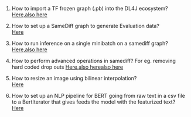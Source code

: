 1) How to import a TF frozen graph (.pb) into the DL4J ecosystem?  
[Here,](./src/main/java/org/deeplearning4j/modelimportexamples/tf/advanced/mobilenet/ImportMobileNetExample.java)[also here](./src/main/java/org/deeplearning4j/modelimportexamples/tf/advanced/bert/BertInferenceExample.java)

2) How to set up a SameDiff graph to generate Evaluation data?  
[Here](./src/main/java/org/deeplearning4j/modelimportexamples/tf/advanced/bert/BertInferenceExample.java)

3) How to run inference on a single minibatch on a samediff graph?  
[Here,](./src/main/java/org/deeplearning4j/modelimportexamples/tf/advanced/mobilenet/ImportMobileNetExample.java)[also here](./src/main/java/org/deeplearning4j/modelimportexamples/tf/advanced/bert/BertInferenceExample.java)

4) How to perform advanced operations in samediff?   For eg. removing hard coded drop outs
[Here,](./src/main/java/org/deeplearning4j/modelimportexamples/tf/advanced/mobilenet/ImportMobileNetExample.java)[also here](./src/main/java/org/deeplearning4j/modelimportexamples/tf/advanced/bert/BertInferenceExample.java)[also here]()

5) How to resize an image using bilinear interpolation?   
[Here](./src/main/java/org/deeplearning4j/modelimportexamples/tf/advanced/mobilenet/ImportMobileNetExample.java)

6) How to set up an NLP pipeline for BERT going from raw text in a csv file to a BertIterator that gives feeds the model with the featurized text?  
[Here](./src/main/java/org/deeplearning4j/modelimportexamples/tf/advanced/bert/BertInferenceExample.java)


